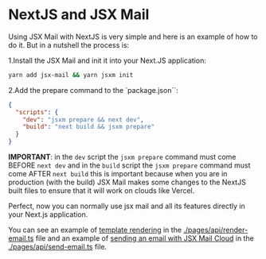 # NextJS and JSX Mail

Using JSX Mail with NextJS is very simple and here is an example of how to do it. But in a nutshell the process is:

1.Install the JSX Mail and init it into your Next.JS application:

```sh copy
yarn add jsx-mail && yarn jsxm init
```

2.Add the prepare command to the `package.json``:

```json /jsxm prepare/ filename="package.json" copy
{
  "scripts": {
    "dev": "jsxm prepare && next dev",
    "build": "next build && jsxm prepare"
  }
}
```

**IMPORTANT**: in the `dev` script the `jsxm prepare` command must come BEFORE `next dev` and in the `build` script the `jsxm prepare` command must come AFTER `next build` this is important because when you are in production (with the build) JSX Mail makes some changes to the NextJS built files to ensure that it will work on clouds like Vercel.

Perfect, now you can normally use jsx mail and all its features directly in your Next.js application.

You can see an example of [template rendering](https://jsxmail.org/docs#rendering-in-code) in the [./pages/api/render-email.ts](./pages/api/render-email.ts) file and an example of [sending an email with JSX Mail Cloud](https://jsxmail.org/docs/email#sending-emails) in the [./pages/api/send-email.ts](./pages/api/send-email.ts) file.
